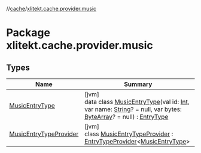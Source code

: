//[cache](../../index.md)/[xlitekt.cache.provider.music](index.md)

# Package xlitekt.cache.provider.music

## Types

| Name | Summary |
|---|---|
| [MusicEntryType](-music-entry-type/index.md) | [jvm]<br>data class [MusicEntryType](-music-entry-type/index.md)(val id: [Int](https://kotlinlang.org/api/latest/jvm/stdlib/kotlin/-int/index.html), var name: [String](https://kotlinlang.org/api/latest/jvm/stdlib/kotlin/-string/index.html)? = null, var bytes: [ByteArray](https://kotlinlang.org/api/latest/jvm/stdlib/kotlin/-byte-array/index.html)? = null) : [EntryType](../xlitekt.cache.provider/-entry-type/index.md) |
| [MusicEntryTypeProvider](-music-entry-type-provider/index.md) | [jvm]<br>class [MusicEntryTypeProvider](-music-entry-type-provider/index.md) : [EntryTypeProvider](../xlitekt.cache.provider/-entry-type-provider/index.md)&lt;[MusicEntryType](-music-entry-type/index.md)&gt; |
